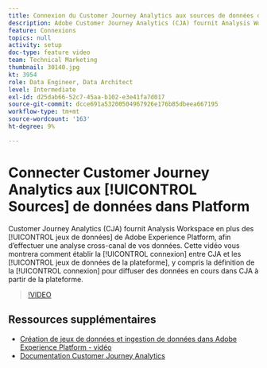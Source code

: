 ```yaml
---
title: Connexion du Customer Journey Analytics aux sources de données dans Platform
description: Adobe Customer Journey Analytics (CJA) fournit Analysis Workspace en plus des jeux de données de Adobe Experience Platform afin d’effectuer une analyse cross-canal de vos données. Cette vidéo vous montrera comment établir la connexion entre CJA et les jeux de données Platform, y compris la définition de la connexion pour diffuser des données en cours dans CJA à partir de Platform.
feature: Connexions
topics: null
activity: setup
doc-type: feature video
team: Technical Marketing
thumbnail: 30140.jpg
kt: 3954
role: Data Engineer, Data Architect
level: Intermediate
exl-id: d25dab66-52c7-45aa-b102-e3e41fa7d017
source-git-commit: dcce691a53200504967926e176b85dbeea667195
workflow-type: tm+mt
source-wordcount: '163'
ht-degree: 9%

---
```


# Connecter Customer Journey Analytics aux [!UICONTROL Sources] de données dans Platform

Customer Journey Analytics (CJA) fournit Analysis Workspace en plus des [!UICONTROL jeux de données] de Adobe Experience Platform, afin d’effectuer une analyse cross-canal de vos données. Cette vidéo vous montrera comment établir la [!UICONTROL connexion] entre CJA et les [!UICONTROL jeux de données de la plateforme], y compris la définition de la [!UICONTROL connexion] pour diffuser des données en cours dans CJA à partir de la plateforme.

>[!VIDEO](https://video.tv.adobe.com/v/30140/?quality=12&enable10seconds=on&speedcontrol=on)

## Ressources supplémentaires

* [Création de jeux de données et ingestion de données dans Adobe Experience Platform - vidéo](https://docs.adobe.com/content/help/en/platform-learn/tutorials/data-ingestion/create-datasets-and-ingest-data.html)
* [Documentation Customer Journey Analytics](https://docs.adobe.com/content/help/fr-FR/analytics-platform/using/cja-landing.html)
